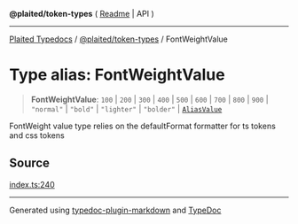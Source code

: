 **@plaited/token-types** ( [Readme](../README.md) \| API )

***

[Plaited Typedocs](../../../modules.md) / [@plaited/token-types](../modules.md) / FontWeightValue

# Type alias: FontWeightValue

> **FontWeightValue**: `100` \| `200` \| `300` \| `400` \| `500` \| `600` \| `700` \| `800` \| `900` \| `"normal"` \| `"bold"` \| `"lighter"` \| `"bolder"` \| [`AliasValue`](AliasValue.md)

FontWeight value type relies on the defaultFormat formatter for ts tokens and css tokens

## Source

[index.ts:240](https://github.com/plaited/plaited/blob/0d4801d/libs/token-types/src/index.ts#L240)

***

Generated using [typedoc-plugin-markdown](https://www.npmjs.com/package/typedoc-plugin-markdown) and [TypeDoc](https://typedoc.org/)
